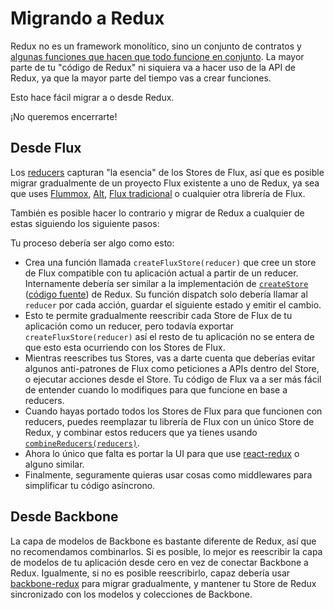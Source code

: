 # Migrando a Redux

Redux no es un framework monolítico, sino un conjunto de contratos y [algunas funciones que hacen que todo funcione en conjunto](api/README.md). La mayor parte de tu "código de Redux" ni siquiera va a hacer uso de la API de Redux, ya que la mayor parte del tiempo vas a crear funciones.

Esto hace fácil migrar a o desde Redux.

¡No queremos encerrarte!

## Desde Flux
Los [reducers](glosario.md#reducer) capturan "la esencia" de los Stores de Flux, así que es posible migrar gradualmente de un proyecto Flux existente a uno de Redux, ya sea que uses [Flummox](http://github.com/acdlite/flummox), [Alt](http://github.com/goatslacker/alt), [Flux tradicional](https://github.com/facebook/flux) o cualquier otra librería de Flux.

También es posible hacer lo contrario y migrar de Redux a cualquier de estas siguiendo los siguiente pasos:

Tu proceso debería ser algo como esto:

* Crea una función llamada `createFluxStore(reducer)` que cree un store de Flux compatible con tu aplicación actual a partir de un reducer. Internamente debería ser similar a la implementación de [`createStore`](api/create-store.md) ([código fuente](https://github.com/rackt/redux/blob/master/src/createStore.js)) de Redux. Su función dispatch solo debería llamar al `reducer` por cada acción, guardar el siguiente estado y emitir el cambio.
* Esto te permite gradualmente reescribir cada Store de Flux de tu aplicación como un reducer, pero todavía exportar `createFluxStore(reducer)` así el resto de tu aplicación no se entera de que esto esta ocurriendo con los Stores de Flux.
* Mientras reescribes tus Stores, vas a darte cuenta que deberías evitar algunos anti-patrones de Flux como peticiones a APIs dentro del Store, o ejecutar acciones desde el Store. Tu código de Flux va a ser más fácil de entender cuando lo modifiques para que funcione en base a reducers.
* Cuando hayas portado todos los Stores de Flux para que funcionen con reducers, puedes reemplazar tu librería de Flux con un único Store de Redux, y combinar estos reducers que ya tienes usando [`combineReducers(reducers)`](api/combine-reducers.md).
* Ahora lo único que falta es portar la UI para que use [react-redux](http://redux.js.org/docs/basics/UsageWithReact.html) o alguno similar.
* Finalmente, seguramente quieras usar cosas como middlewares para simplificar tu código asíncrono.
 
## Desde Backbone
La capa de modelos de Backbone es bastante diferente de Redux, así que no recomendamos combinarlos. Si es posible, lo mejor es reescribir la capa de modelos de tu aplicación desde cero en vez de conectar Backbone a Redux. Igualmente, si no es posible reescribirlo, capaz debería usar [backbone-redux](https://github.com/redbooth/backbone-redux) para migrar gradualmente, y mantener tu Store de Redux sincronizado con los modelos y colecciones de Backbone.








